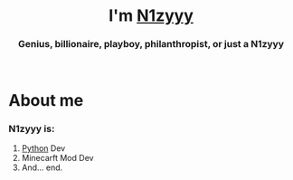 <!-- <img src=""> -->
<h1 align="center">I'm <a href="" target="_blank">N1zyyy</a></h1>
<h3 align="center">Genius, billionaire, playboy, philanthropist, or just a N1zyyy</h3>

<br>
<h1>About me</h1>
<h3>N1zyyy is:</h3>
<ol>
    <li> <a href="https://www.python.org/">Python</a> Dev
    <li> Minecarft Mod Dev
    <li> And... end.
</ol>

